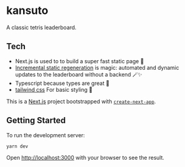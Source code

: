 # kansuto

A classic tetris leaderboard.

## Tech

- Next.js is used to to build a super fast static page 💨
- [Incremental static regeneration](https://nextjs.org/docs/basic-features/data-fetching#incremental-static-regeneration) is magic: automated and dynamic updates to the leaderboard without a backend 🪄✨
- Typescript because types are great 💯
- [tailwind css](https://tailwindcss.com/) For basic styling 💅

This is a [Next.js](https://nextjs.org/) project bootstrapped with
[`create-next-app`](https://github.com/vercel/next.js/tree/canary/packages/create-next-app).

## Getting Started

To run the development server:

```bash
yarn dev
```

Open [http://localhost:3000](http://localhost:3000) with your browser to see the result.
